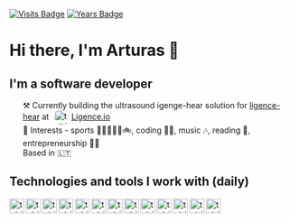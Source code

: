  
[![Visits Badge](https://badges.pufler.dev/visits/tuturis/tuturis)](https://badges.pufler.dev) 
[![Years Badge](https://badges.pufler.dev/years/tuturis)](https://badges.pufler.dev)
# Hi there, I'm Arturas 👋
## I'm a software developer

<ul>
    <li style="list-style-type:none;">⚒ Currently building the ultrasound igenge-hear solution for <a href="https://ligence.io">ligence-hear</a> at <a href="https://ligence.io"><img alt="tutris | ligence-heart " style="padding:0 5px;vertical-align:middle;border-radius:15px" width="26px" src="https://instagram.fvno2-1.fna.fbcdn.net/v/t51.2885-19/s320x320/116841758_337432930760571_4094413493966311572_n.jpg?_nc_ht=instagram.fvno2-1.fna.fbcdn.net&_nc_ohc=fQO0a1X5tUoAX8Xu_OC&tp=1&oh=968610eb80cdc51d06a6ac4b1c6dcde8&oe=60374A2B"/>Ligence.io</a></li>
    <!-- <li style="list-style-type:none;"> 🌱 Learning in progress: </li> -->
    <li style="list-style-type:none;"> 🧠 Interests - sports 🥋🏋️‍♀️🏃‍♂️🚲, coding 👩‍💻, music 🎶, reading 📖, entrepreneurship 👨‍🎤</li>
    <li style="list-style-type:none;">Based in 🇱🇹</li>
</ul>

## Technologies and tools I work with (daily)

<!-- <img align="left" alt="tutris | graphql " width="26px" src="https://cdn.jsdelivr.net/npm/simple-icons@3.4.0/icons/apollographql.svg" /> -->
<img align="left" alt="tutris | amazonaws " width="26px" src="https://cdn.jsdelivr.net/npm/simple-icons@3.4.0/icons/amazonaws.svg" />
<img align="left" alt="tutris | visualstudiocode" width="26px" src="https://cdn.jsdelivr.net/npm/simple-icons@3.4.0/icons/visualstudiocode.svg" />
<img align="left" alt="tutris | git" width="26px" src="https://cdn.jsdelivr.net/npm/simple-icons@3.4.0/icons/git.svg" />
<img align="left" alt="tutris | node-dot-js" width="26px" src="https://cdn.jsdelivr.net/npm/simple-icons@3.4.0/icons/node-dot-js.svg" />
<img align="left" alt="tutris | typescript" width="26px" src="https://cdn.jsdelivr.net/npm/simple-icons@3.4.0/icons/typescript.svg" />
<!-- <img align="left" alt="tutris | trello" width="26px" src="https://cdn.jsdelivr.net/npm/simple-icons@3.4.0/icons/trello.svg" /> -->
<img align="left" alt="tutris | google" width="26px" src="https://cdn.jsdelivr.net/npm/simple-icons@3.4.0/icons/google.svg" />
<img align="left" alt="tutris | github" width="26px" src="https://cdn.jsdelivr.net/npm/simple-icons@3.4.0/icons/github.svg" />
<!-- <img align="left" alt="tutris | gitlab" width="26px" src="https://cdn.jsdelivr.net/npm/simple-icons@3.4.0/icons/gitlab.svg" /> -->
<img align="left" alt="tutris | postgresql" width="26px" src="https://cdn.jsdelivr.net/npm/simple-icons@3.4.0/icons/postgresql.svg" />
<img align="left" alt="tutris | mongoDB " width="26px" src="https://cdn.jsdelivr.net/npm/simple-icons@3.4.0/icons/mongodb.svg" />
<img align="left" alt="tutris | html5" width="26px" src="https://cdn.jsdelivr.net/npm/simple-icons@3.4.0/icons/html5.svg" />
<img align="left" alt="tutris | react" width="26px" src="https://cdn.jsdelivr.net/npm/simple-icons@3.4.0/icons/react.svg" />
<img align="left" alt="tutris | toggl" width="26px" src="https://cdn.jsdelivr.net/npm/simple-icons@3.4.0/icons/toggl.svg" />
<img align="left" alt="tutris | python" width="26px" src="https://cdn.jsdelivr.net/npm/simple-icons@3.4.0/icons/python.svg" />
</br>
</br>
